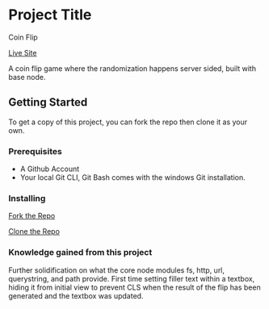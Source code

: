 # Project Title
Coin Flip

[Live Site]()

A coin flip game where the randomization happens server sided, built with base node.

## Getting Started

To get a copy of this project, you can fork the repo then clone it as your own.

### Prerequisites
- A Github Account
- Your local Git CLI, Git Bash comes with the windows Git installation.

### Installing

[Fork the Repo](https://github.com/octocat/Spoon-Knife)

[Clone the Repo](https://docs.github.com/en/repositories/creating-and-managing-repositories/cloning-a-repository)

### Knowledge gained from this project
Further solidification on what the core node modules fs, http, url, querystring, and path provide. First time setting filler text within a textbox, hiding it from initial view to prevent CLS when the result of the flip has been generated and the textbox was updated.